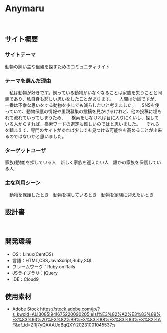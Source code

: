 # Anymaru
​
## サイト概要
### サイトテーマ
動物の飼い主や里親を探すためのコミュニティサイト
​
### テーマを選んだ理由
　私は動物が好きです。飼っている動物がいなくなることは家族を失うことと同義であり、私自身も悲しい思いをしたことがあります。
　人間は勿論ですが、一番は不幸な思いをする動物を少しでも減らしたいと考えました。
　SNSを使っていて、動物保護の情報や里親募集の投稿を見かけるけれど、他の投稿に埋もれて流れていってしまうため、
　検索をしなければ目に入りにくいし、探している人からすれば、検索ワードの選定も難しいのではと思いました。
　それらを踏まえて、専門のサイトがあれば少しでも見つける可能性を高めることが出来るのではないかと思いました。
​
### ターゲットユーザ
  家族(動物)を探している人　新しく家族を迎えたい人　誰かの家族を保護している人
​
### 主な利用シーン
　動物を保護したとき　動物を探しているとき　動物を家族に迎えたいとき
​
## 設計書

​
## 開発環境
- OS：Linux(CentOS)
- 言語：HTML,CSS,JavaScript,Ruby,SQL
- フレームワーク：Ruby on Rails
- JSライブラリ：jQuery
- IDE：Cloud9
​
## 使用素材
- Adobe Stock https://stock.adobe.com/jp/?s_kwcid=AL!3085!94!675220090205!e!s!%E3%82%A2%E3%83%89%E3%83%93%20%E3%82%B9%E3%83%88%E3%83%83%E3%82%AF&ef_id=ZRj7yQAAAUqBqQXY:20231001045537:s
